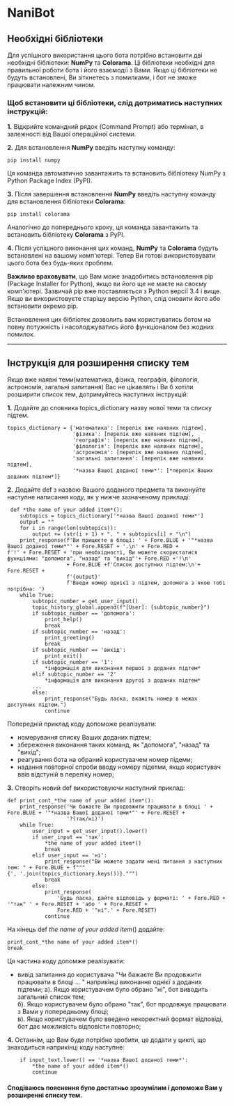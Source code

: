 # NaniBot
## Необхідні бібліотеки ##
Для успішного використання цього бота потрібно встановити дві необхідні бібліотеки: **NumPy** та **Colorama**. Ці бібліотеки необхідні для правильної роботи бота і його взаємодії з Вами. Якщо ці бібліотеки не будуть встановлені, Ви зіткнетесь з помилками, і бот не зможе працювати належним чином.
### Щоб встановити ці бібліотеки, слід дотриматись наступних інструкцій: ###
**1.** Відкрийте командний рядок (Command Prompt) або термінал, в залежності від Вашої операційної системи.

**2.** Для встановлення **NumPy** введіть наступну команду:
```
pip install numpy
```
Ця команда автоматично завантажить та встановить бібліотеку NumPy з Python Package Index (PyPI).

**3.** Після завершення встановлення **NumPy** введіть наступну команду для встановлення бібліотеки **Colorama**:
```
pip install colorama
```
Аналогічно до попереднього кроку, ця команда завантажить та встановить бібліотеку **Colorama** з PyPI.

**4.** Після успішного виконання цих команд, **NumPy** та **Colorama** будуть встановлені на вашому комп'ютері. Тепер Ви готові використовувати цього бота без будь-яких проблем.

**Важливо враховувати**, що Вам може знадобитись встановлення pip (Package Installer for Python), якщо ви його ще не маєте на своєму комп'ютері. Зазвичай pip вже поставляється з Python версії 3.4 і вище. Якщо ви використовуєте старішу версію Python, слід оновити його або встановити окремо pip.

Встановлення цих бібліотек дозволить вам користуватись ботом на повну потужність і насолоджуватись його функціоналом без жодних помилок.

---
## Інструкція для розширення списку тем ##
Якщо вже наявні теми(математика, фізика, географія, філологія, астрономія, загальні запитання) Вас не цікавлять і Ви б хотіли розширити список тем, дотримуйтесь наступних інструкцій:

**1.** Додайте до словника topics_dictionary назву нової теми та списку підтем.
```
topics_dictionary = {'математика': [перелік вже наявних підтем],
                     'фізика': [перелік вже наявних підтем],
                     'географія': [перелік вже наявних підтем],
                     'філологія': [перелік вже наявних підтем],
                     'астрономія': [перелік вже наявних підтем],
                     'загальні запитання': [перелік вже наявних підтем],
                     '*назва Вашої доданої теми*': [*перелік Ваших доданих підтем*]}
 ```                   
 **2.** Додайте def з назвою Вашого доданого предмета та виконуйте наступне написання коду, як у нижче зазначеному прикладі:
``` 
 def *the name of your added item*():
    subtopics = topics_dictionary['*назва Вашої доданої теми*']
    output = ""
    for i in range(len(subtopics)):
        output += (str(i + 1) + ". " + subtopics[i] + "\n")
    print_response(f'Ви прицюєте в блоці: ' + Fore.BLUE + '"*назва Вашої доданої теми*"' + Fore.RESET + '.\n' + Fore.RED +
f'!' + Fore.RESET + 'при необхідності, Ви можете скористатися функціями: "допомога", "назад" та "вихід"'+ Fore.RED +'!\n'
                   + Fore.BLUE +f'Список доступних підтем:\n'+ Fore.RESET +
                   f'{output}'
                   f'Введи номер однієї з підтем, допомога з якою тобі потрібна: ')
    while True:
        subtopic_number = get_user_input()
        topic_history_global.append(f"[User]: {subtopic_number}")
        if subtopic_number == 'допомога':
            print_help()
            break
        if subtopic_number == 'назад':
            print_greeting()
            break
        if subtopic_number == 'вихід':
            print_exit()
        if subtopic_number == '1':
            *інформація для виконання першої з доданих підтем*
        elif subtopic_number == '2'
            *інформація для виконання другої з доданих підтем*
        ...
        else:
            print_response("Будь ласка, вкажіть номер в межах доступних підтем.")
            continue
```
Попередній приклад коду допоможе реалізувати:
+ номерування списку Ваших доданих підтем;
+ збереження виконання таких команд, як "допомога", "назад" та "вихід";
+ реагування бота на обраний користувачем номер підеми;
+ надання повторної спроби вводу номеру підетми, якщо користувач ввів відстуній в переліку номер;

**3.** Створіть новий def використовуючи наступний приклад:
```
def print_cont_*the name of your added item*():
    print_response('Чи бажаєте Ви продовжити працювати в блоці ' + Fore.BLUE + '"*назва Вашої доданої теми*"' + Fore.RESET +
                   '?(так/ні)')
    while True:
        user_input = get_user_input().lower()
        if user_input == 'так':
            *the name of your added item*()
            break
        elif user_input == 'ні':
            print_response("Ви можете задати мені питання з наступних тем: " + Fore.BLUE + f"""
{', '.join(topics_dictionary.keys())}.""")
            break
        else:
            print_response(
                'Будь ласка, дайте відповідь у форматі: ' + Fore.RED + '"так" ' + Fore.RESET + 'або ' + Fore.RESET +
                Fore.RED + '"ні".' + Fore.RESET)
            continue
```
На кінець def *the name of your added item*() додайте:
```
print_cont_*the name of your added item*()
break
```
Ця частина коду допомже реалізувати:
+ вивід запитання до користувача "Чи бажаєте Ви продовжити працювати в блоці ... " наприкінці виконання однієї з доданих підтеми;
    а). Якщо користувачем було обрано "ні", бот виводить загальний список тем;                                                                                     
    б). Якщо користувачем було обрано "так", бот продовжує працювати з Вами у попередньому блоці;    
    в). Якщо користувачем було введено некоректний формат відповіді, бот дає можливість відповісти повторно;

**4.** Останнім, що Вам буде потрібно зробити, це додати у циклі, що знаходиться наприкінці коду наступне:
```
    if input_text.lower() == '*назва Вашої доданої теми*':
        *the name of your added item*()
        continue
```
#### Сподіваюсь пояснення було достатньо зрозумілим і допоможе Вам у розширенні списку тем. ####
